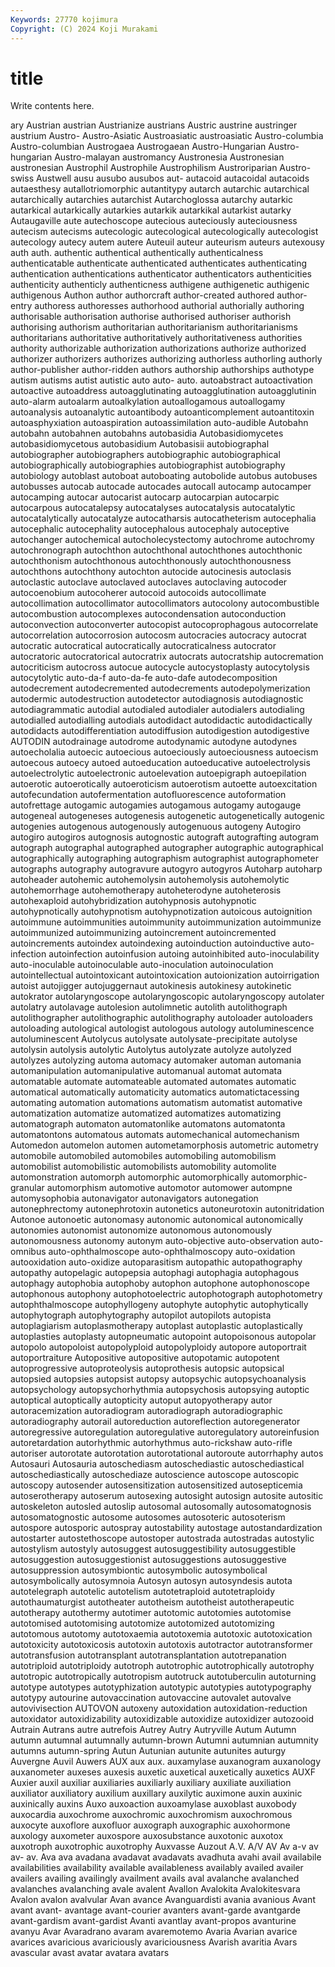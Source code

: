 ```yaml
---
Keywords: 27770 kojimura
Copyright: (C) 2024 Koji Murakami
---
```


# title

Write contents here.



ary Austrian austrian
Austrianize austrians Austric austrine austringer austrium Austro- Austro-Asiatic Austroasiatic austroasiatic
Austro-columbia Austro-columbian Austrogaea Austrogaean Austro-Hungarian Austro-hungarian Austro-malayan austromancy Austronesia Austronesian
austronesian Austrophil Austrophile Austrophilism Austroriparian Austro-swiss Austwell ausu ausubo ausubos
aut- autacoid autacoidal autacoids autaesthesy autallotriomorphic autantitypy autarch autarchic autarchical
autarchically autarchies autarchist Autarchoglossa autarchy autarkic autarkical autarkically autarkies autarkik
autarkikal autarkist autarky Autaugaville aute autechoscope autecious auteciously auteciousness autecism
autecisms autecologic autecological autecologically autecologist autecology autecy autem autere Auteuil
auteur auteurism auteurs autexousy auth auth. authentic authentical authentically authenticalness
authenticatable authenticate authenticated authenticates authenticating authentication authentications authenticator authenticators authenticities
authenticity authenticly authenticness authigene authigenetic authigenic authigenous Authon author authorcraft
author-created authored author-entry authoress authoresses authorhood authorial authorially authoring authorisable
authorisation authorise authorised authoriser authorish authorising authorism authoritarian authoritarianism authoritarianisms
authoritarians authoritative authoritatively authoritativeness authorities authority authorizable authorization authorizations authorize
authorized authorizer authorizers authorizes authorizing authorless authorling authorly author-publisher author-ridden
authors authorship authorships authotype autism autisms autist autistic auto auto-
auto. autoabstract autoactivation autoactive autoaddress autoagglutinating autoagglutination autoagglutinin auto-alarm autoalarm
autoalkylation autoallogamous autoallogamy autoanalysis autoanalytic autoantibody autoanticomplement autoantitoxin autoasphyxiation autoaspiration
autoassimilation auto-audible Autobahn autobahn autobahnen autobahns autobasidia Autobasidiomycetes autobasidiomycetous autobasidium
Autobasisii autobiographal autobiographer autobiographers autobiographic autobiographical autobiographically autobiographies autobiographist autobiography
autobiology autoblast autoboat autoboating autobolide autobus autobuses autobusses autocab autocade
autocades autocall autocamp autocamper autocamping autocar autocarist autocarp autocarpian autocarpic
autocarpous autocatalepsy autocatalyses autocatalysis autocatalytic autocatalytically autocatalyze autocatharsis autocatheterism autocephalia
autocephalic autocephality autocephalous autocephaly autoceptive autochanger autochemical autocholecystectomy autochrome autochromy
autochronograph autochthon autochthonal autochthones autochthonic autochthonism autochthonous autochthonously autochthonousness autochthons
autochthony autochton autocide autocinesis autoclasis autoclastic autoclave autoclaved autoclaves autoclaving
autocoder autocoenobium autocoherer autocoid autocoids autocollimate autocollimation autocollimator autocollimators autocolony
autocombustible autocombustion autocomplexes autocondensation autoconduction autoconvection autoconverter autocopist autocoprophagous autocorrelate
autocorrelation autocorrosion autocosm autocracies autocracy autocrat autocratic autocratical autocratically autocraticalness
autocrator autocratoric autocratorical autocratrix autocrats autocratship autocremation autocriticism autocross autocue
autocycle autocystoplasty autocytolysis autocytolytic auto-da-f auto-da-fe auto-dafe autodecomposition autodecrement autodecremented
autodecrements autodepolymerization autodermic autodestruction autodetector autodiagnosis autodiagnostic autodiagrammatic autodial autodialed
autodialer autodialers autodialing autodialled autodialling autodials autodidact autodidactic autodidactically autodidacts
autodifferentiation autodiffusion autodigestion autodigestive AUTODIN autodrainage autodrome autodynamic autodyne autodynes
autoecholalia autoecic autoecious autoeciously autoeciousness autoecism autoecous autoecy autoed autoeducation
autoeducative autoelectrolysis autoelectrolytic autoelectronic autoelevation autoepigraph autoepilation autoerotic autoerotically autoeroticism
autoerotism autoette autoexcitation autofecundation autofermentation autofluorescence autoformation autofrettage autogamic autogamies
autogamous autogamy autogauge autogeneal autogeneses autogenesis autogenetic autogenetically autogenic autogenies
autogenous autogenously autogenuous autogeny Autogiro autogiro autogiros autognosis autognostic autograft
autografting autogram autograph autographal autographed autographer autographic autographical autographically autographing
autographism autographist autographometer autographs autography autogravure autogyro autogyros Autoharp autoharp
autoheader autohemic autohemolysin autohemolysis autohemolytic autohemorrhage autohemotherapy autoheterodyne autoheterosis autohexaploid
autohybridization autohypnosis autohypnotic autohypnotically autohypnotism autohypnotization autoicous autoignition autoimmune autoimmunities
autoimmunity autoimmunization autoimmunize autoimmunized autoimmunizing autoincrement autoincremented autoincrements autoindex autoindexing
autoinduction autoinductive auto-infection autoinfection autoinfusion autoing autoinhibited auto-inoculability auto-inoculable autoinoculable
auto-inoculation autoinoculation autointellectual autointoxicant autointoxication autoionization autoirrigation autoist autojigger autojuggernaut
autokinesis autokinesy autokinetic autokrator autolaryngoscope autolaryngoscopic autolaryngoscopy autolater autolatry autolavage
autolesion autolimnetic autolith autolithograph autolithographer autolithographic autolithography autoloader autoloaders autoloading
autological autologist autologous autology autoluminescence autoluminescent Autolycus autolysate autolysate-precipitate autolyse
autolysin autolysis autolytic Autolytus autolyzate autolyze autolyzed autolyzes autolyzing automa
automacy automaker automan automania automanipulation automanipulative automanual automat automata automatable
automate automateable automated automates automatic automatical automatically automaticity automatics automatictacessing
automating automation automations automatism automatist automative automatization automatize automatized automatizes
automatizing automatograph automaton automatonlike automatons automatonta automatontons automatous automats automechanical
automechanism Automedon automelon automen autometamorphosis autometric autometry automobile automobiled automobiles
automobiling automobilism automobilist automobilistic automobilists automobility automolite automonstration automorph automorphic
automorphically automorphic-granular automorphism automotive automotor automower autompne automysophobia autonavigator autonavigators
autonegation autonephrectomy autonephrotoxin autonetics autoneurotoxin autonitridation Autonoe autonoetic autonomasy autonomic
autonomical autonomically autonomies autonomist autonomize autonomous autonomously autonomousness autonomy autonym
auto-objective auto-observation auto-omnibus auto-ophthalmoscope auto-ophthalmoscopy auto-oxidation autooxidation auto-oxidize autoparasitism autopathic
autopathography autopathy autopelagic autopepsia autophagi autophagia autophagous autophagy autophobia autophoby
autophon autophone autophonoscope autophonous autophony autophotoelectric autophotograph autophotometry autophthalmoscope autophyllogeny
autophyte autophytic autophytically autophytograph autophytography autopilot autopilots autopista autoplagiarism autoplasmotherapy
autoplast autoplastic autoplastically autoplasties autoplasty autopneumatic autopoint autopoisonous autopolar autopolo
autopoloist autopolyploid autopolyploidy autopore autoportrait autoportraiture Autopositive autopositive autopotamic autopotent
autoprogressive autoproteolysis autoprothesis autopsic autopsical autopsied autopsies autopsist autopsy autopsychic
autopsychoanalysis autopsychology autopsychorhythmia autopsychosis autopsying autoptic autoptical autoptically autopticity autoput
autopyotherapy autor autoracemization autoradiogram autoradiograph autoradiographic autoradiography autorail autoreduction autoreflection
autoregenerator autoregressive autoregulation autoregulative autoregulatory autoreinfusion autoretardation autorhythmic autorhythmus auto-rickshaw
auto-rifle autoriser autorotate autorotation autorotational autoroute autorrhaphy autos Autosauri Autosauria
autoschediasm autoschediastic autoschediastical autoschediastically autoschediaze autoscience autoscope autoscopic autoscopy autosender
autosensitization autosensitized autosepticemia autoserotherapy autoserum autosexing autosight autosign autosite autositic
autoskeleton autosled autoslip autosomal autosomally autosomatognosis autosomatognostic autosome autosomes autosoteric
autosoterism autospore autosporic autospray autostability autostage autostandardization autostarter autostethoscope autostoper
autostrada autostradas autostylic autostylism autostyly autosuggest autosuggestibility autosuggestible autosuggestion autosuggestionist
autosuggestions autosuggestive autosuppression autosymbiontic autosymbolic autosymbolical autosymbolically autosymnoia Autosyn autosyn
autosyndesis autota autotelegraph autotelic autotelism autotetraploid autotetraploidy autothaumaturgist autotheater autotheism
autotheist autotherapeutic autotherapy autothermy autotimer autotomic autotomies autotomise autotomised autotomising
autotomize autotomized autotomizing autotomous autotomy autotoxaemia autotoxemia autotoxic autotoxication autotoxicity
autotoxicosis autotoxin autotoxis autotractor autotransformer autotransfusion autotransplant autotransplantation autotrepanation autotriploid
autotriploidy autotroph autotrophic autotrophically autotrophy autotropic autotropically autotropism autotruck autotuberculin
autoturning autotype autotypes autotyphization autotypic autotypies autotypography autotypy autourine autovaccination
autovaccine autovalet autovalve autovivisection AUTOVON autoxeny autoxidation autoxidation-reduction autoxidator autoxidizability
autoxidizable autoxidize autoxidizer autozooid Autrain Autrans autre autrefois Autrey Autry
Autryville Autum Autumn autumn autumnal autumnally autumn-brown Autumni autumnian autumnity
autumns autumn-spring Autun Autunian autunite autunites auturgy Auvergne Auvil Auwers
AUX aux aux. auxamylase auxanogram auxanology auxanometer auxeses auxesis auxetic
auxetical auxetically auxetics AUXF Auxier auxil auxiliar auxiliaries auxiliarly auxiliary
auxiliate auxiliation auxiliator auxiliatory auxilium auxillary auxilytic auximone auxin auxinic
auxinically auxins Auxo auxoaction auxoamylase auxoblast auxobody auxocardia auxochrome auxochromic
auxochromism auxochromous auxocyte auxoflore auxofluor auxograph auxographic auxohormone auxology auxometer
auxospore auxosubstance auxotonic auxotox auxotroph auxotrophic auxotrophy Auxvasse Auzout A.V.
A/V AV Av a-v av av- av. Ava ava avadana
avadavat avadavats avadhuta avahi avail availabile availabilities availability available availableness
availably availed availer availers availing availingly availment avails aval avalanche
avalanched avalanches avalanching avale avalent Avallon Avalokita Avalokitesvara Avalon avalon
avalvular Avan avance Avanguardisti avania avanious Avant avant avant- avantage
avant-courier avanters avant-garde avantgarde avant-gardism avant-gardist Avanti avantlay avant-propos avanturine
avanyu Avar Avaradrano avaram avaremotemo Avaria Avarian avarice avarices avaricious
avariciously avariciousness Avarish avaritia Avars avascular avast avatar avatara avatars
